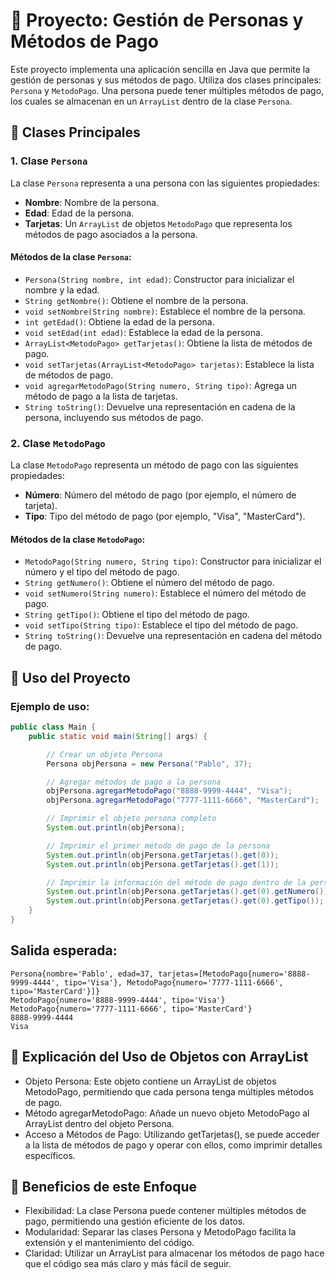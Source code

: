 # 📝 Proyecto: Gestión de Personas y Métodos de Pago

Este proyecto implementa una aplicación sencilla en Java que permite la gestión de personas y sus métodos de pago. Utiliza dos clases principales: `Persona` y `MetodoPago`. Una persona puede tener múltiples métodos de pago, los cuales se almacenan en un `ArrayList` dentro de la clase `Persona`.

## 📂 Clases Principales

### 1. Clase `Persona`

La clase `Persona` representa a una persona con las siguientes propiedades:

- **Nombre**: Nombre de la persona.
- **Edad**: Edad de la persona.
- **Tarjetas**: Un `ArrayList` de objetos `MetodoPago` que representa los métodos de pago asociados a la persona.

#### Métodos de la clase `Persona`:

- `Persona(String nombre, int edad)`: Constructor para inicializar el nombre y la edad.
- `String getNombre()`: Obtiene el nombre de la persona.
- `void setNombre(String nombre)`: Establece el nombre de la persona.
- `int getEdad()`: Obtiene la edad de la persona.
- `void setEdad(int edad)`: Establece la edad de la persona.
- `ArrayList<MetodoPago> getTarjetas()`: Obtiene la lista de métodos de pago.
- `void setTarjetas(ArrayList<MetodoPago> tarjetas)`: Establece la lista de métodos de pago.
- `void agregarMetodoPago(String numero, String tipo)`: Agrega un método de pago a la lista de tarjetas.
- `String toString()`: Devuelve una representación en cadena de la persona, incluyendo sus métodos de pago.

### 2. Clase `MetodoPago`

La clase `MetodoPago` representa un método de pago con las siguientes propiedades:

- **Número**: Número del método de pago (por ejemplo, el número de tarjeta).
- **Tipo**: Tipo del método de pago (por ejemplo, "Visa", "MasterCard").

#### Métodos de la clase `MetodoPago`:

- `MetodoPago(String numero, String tipo)`: Constructor para inicializar el número y el tipo del método de pago.
- `String getNumero()`: Obtiene el número del método de pago.
- `void setNumero(String numero)`: Establece el número del método de pago.
- `String getTipo()`: Obtiene el tipo del método de pago.
- `void setTipo(String tipo)`: Establece el tipo del método de pago.
- `String toString()`: Devuelve una representación en cadena del método de pago.

## 🚀 Uso del Proyecto

### Ejemplo de uso:

```java
public class Main {
    public static void main(String[] args) {

        // Crear un objeto Persona
        Persona objPersona = new Persona("Pablo", 37);

        // Agregar métodos de pago a la persona
        objPersona.agregarMetodoPago("8888-9999-4444", "Visa");
        objPersona.agregarMetodoPago("7777-1111-6666", "MasterCard");

        // Imprimir el objeto persona completo
        System.out.println(objPersona);

        // Imprimir el primer método de pago de la persona
        System.out.println(objPersona.getTarjetas().get(0));
        System.out.println(objPersona.getTarjetas().get(1));

        // Imprimir la información del método de pago dentro de la persona
        System.out.println(objPersona.getTarjetas().get(0).getNumero());
        System.out.println(objPersona.getTarjetas().get(0).getTipo());
    }
}
```
## Salida esperada:
```plaintext
Persona{nombre='Pablo', edad=37, tarjetas=[MetodoPago{numero='8888-9999-4444', tipo='Visa'}, MetodoPago{numero='7777-1111-6666', tipo='MasterCard'}]}
MetodoPago{numero='8888-9999-4444', tipo='Visa'}
MetodoPago{numero='7777-1111-6666', tipo='MasterCard'}
8888-9999-4444
Visa
```

## 🔧 Explicación del Uso de Objetos con ArrayList
- Objeto Persona: Este objeto contiene un ArrayList de objetos MetodoPago, permitiendo que cada persona tenga múltiples métodos de pago.
- Método agregarMetodoPago: Añade un nuevo objeto MetodoPago al ArrayList dentro del objeto Persona.
- Acceso a Métodos de Pago: Utilizando getTarjetas(), se puede acceder a la lista de métodos de pago y operar con ellos, como imprimir detalles específicos.

## 🧩 Beneficios de este Enfoque
- Flexibilidad: La clase Persona puede contener múltiples métodos de pago, permitiendo una gestión eficiente de los datos.
- Modularidad: Separar las clases Persona y MetodoPago facilita la extensión y el mantenimiento del código.
- Claridad: Utilizar un ArrayList para almacenar los métodos de pago hace que el código sea más claro y más fácil de seguir.